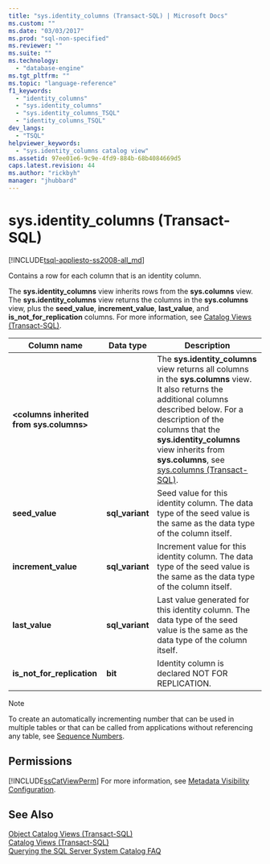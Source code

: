 ```yaml
---
title: "sys.identity_columns (Transact-SQL) | Microsoft Docs"
ms.custom: ""
ms.date: "03/03/2017"
ms.prod: "sql-non-specified"
ms.reviewer: ""
ms.suite: ""
ms.technology: 
  - "database-engine"
ms.tgt_pltfrm: ""
ms.topic: "language-reference"
f1_keywords: 
  - "identity_columns"
  - "sys.identity_columns"
  - "sys.identity_columns_TSQL"
  - "identity_columns_TSQL"
dev_langs: 
  - "TSQL"
helpviewer_keywords: 
  - "sys.identity_columns catalog view"
ms.assetid: 97ee01e6-9c9e-4fd9-884b-68b4084669d5
caps.latest.revision: 44
ms.author: "rickbyh"
manager: "jhubbard"
---
```

# sys.identity_columns (Transact-SQL)
[!INCLUDE[tsql-appliesto-ss2008-all_md](../../database-engine/configure/windows/includes/tsql-appliesto-ss2008-all-md.md)]

  Contains a row for each column that is an identity column.  
  
 The **sys.identity_columns** view inherits rows from the **sys.columns** view. The **sys.identity_columns** view returns the columns in the **sys.columns** view, plus the **seed_value**, **increment_value**, **last_value**, and **is_not_for_replication** columns. For more information, see [Catalog Views &#40;Transact-SQL&#41;](../Topic/Catalog%20Views%20\(Transact-SQL\).md).  
  
|Column name|Data type|Description|  
|-----------------|---------------|-----------------|  
|**\<columns inherited from sys.columns>**||The **sys.identity_columns** view returns all columns in the **sys.columns** view. It also returns the additional columns described below. For a description of the columns that the **sys.identity_columns** view inherits from **sys.columns**, see [sys.columns &#40;Transact-SQL&#41;](../../relational-databases/system-catalog-views/sys.columns-transact-sql.md).|  
|**seed_value**|**sql_variant**|Seed value for this identity column. The data type of the seed value is the same as the data type of the column itself.|  
|**increment_value**|**sql_variant**|Increment value for this identity column. The data type of the seed value is the same as the data type of the column itself.|  
|**last_value**|**sql_variant**|Last value generated for this identity column. The data type of the seed value is the same as the data type of the column itself.|  
|**is_not_for_replication**|**bit**|Identity column is declared NOT FOR REPLICATION.|  
  
> [!NOTE]  
>  To create an automatically incrementing number that can be used in multiple tables or that can be called from applications without referencing any table, see [Sequence Numbers](../../relational-databases/sequence-numbers/sequence-numbers.md).  
  
## Permissions  
 [!INCLUDE[ssCatViewPerm](../../relational-databases/system-catalog-views/includes/sscatviewperm-md.md)] For more information, see [Metadata Visibility Configuration](../../relational-databases/security/metadata-visibility-configuration.md).  
  
## See Also  
 [Object Catalog Views &#40;Transact-SQL&#41;](../../relational-databases/system-catalog-views/object-catalog-views-transact-sql.md)   
 [Catalog Views &#40;Transact-SQL&#41;](../Topic/Catalog%20Views%20\(Transact-SQL\).md)   
 [Querying the SQL Server System Catalog FAQ](../../relational-databases/system-catalog-views/querying-the-sql-server-system-catalog-faq.md)  
  
  